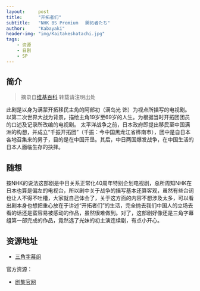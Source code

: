 ```yaml
---
layout:     post
title:      "开拓者们"
subtitle:   "NHK BS Premium 　開拓者たち"
author:     "Kabayaki"
header-img: "img/Kaitakeshatachi.jpg"
tags:
    - 资源
    - 日剧
    - SP
---
```


## 简介
>摘录自[维基百科](https://zh.wikipedia.org/wiki/%E9%96%8B%E6%8B%93%E8%80%85%E5%80%91) 转载请注明出处

此剧是以身为满蒙开拓移民主角的阿部初（满岛光 饰）为视点所描写的电视剧。以第二次世界大战为背景，描绘主角19岁至69岁的人生。为根据当时开拓团团员的口述及记录所改编的电视剧。
太平洋战争之前，日本政府即提出移民至中国满洲的构想，并成立“千振开拓团”（千振：今中国黑龙江省桦南市），团中是自日本各地召集来的男子，目的是在中国开垦。其后，中日两国爆发战争，在中国生活的日本人面临生存的抉择。

## 随想

按NHK的说法这部剧是中日关系正常化40周年特别企划电视剧，总所周知NHK在日本也算是偏左的电视台，所以剧中关于战争的描写基本还算客观，虽然有些台词也让人不得不吐槽，大家就自己体会了，关于这方面的内容不想涉及太多，可以看出剧本身也想把重心放在于讲述“开拓者们”的生活，完全抛去我们中国人的立场去看的话还是蛮容易被感动的作品，虽然很难做到。对了，这部剧好像还是三角字幕组第一部完成的作品，竟然选了光妹的初主演连续剧，有点小开心。

## 资源地址

* [三角字幕组](https://pan.baidu.com/s/1geOdv3P#list/path=%2F)

官方资源：

* [剧集官网](http://www2.nhk.or.jp/archives/tv60bin/detail/index.cgi?das_id=d0009010878_00000)
